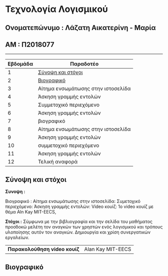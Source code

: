 <h1> Τεχνολογία Λογισμικού </h1>

<h2> Ονοματεπώνυμο : Λάζατη Αικατερίνη - Μαρία</h2>
<h2> ΑΜ : Π2018077</h2>

--------------------------------------------------------------------------------------------------------------------------------------------------------------------

| Εβδομάδα | Παραδοτέο |
| --- | --- |
| 1 | [Σύνοψη και στόχοι](#Σύνοψη_και_στόχοι) |
| 2 | [Βιογραφικό](#Βιογραφικό) |
| 3 | Αίτημα ενσωμάτωσης στην ιστοσελίδα |
| 4 | Άσκηση γραμμής εντολών |
| 5 | Συμμετοχικό περιεχόμενο |
| 6 | Άσκηση γραμμής εντολών |
| 7 | βιογραφικό |
| 8 | Αίτημα ενσωμάτωσης στην ιστοσελίδα |
| 9 | Άσκηση γραμμής εντολών |
| 10 | συμμετοχικό περιεχόμενο |
| 11 | Άσκηση γραμμής εντολών |
| 12 | Τελική αναφορά |

##
## Σύνοψη και στόχοι

**Συνοψη :**

Βιογραφικό : 
Αίτημα ενσωμάτωσης στην ιστοσελίδα:
Συμετοχικό περιεχόμενο:
Άσκηση γραμμής εντολών:
Video κουίζ: 1ο video κουίζ με θέμα Aln Kay MIT-EECS,

**Στόχοι :**
Σύμφωνα με την βιβλιογραφία και την σελίδα του μαθήματος προσδοκώ μελέτη τον αναγκών των χρηστών ενός λογισμικού και τρόπους υλοποίησης αυτόν τον αναγκών. Δημιουργία και χρίση συνεργατικών εργαλείων. 

|||
| --- | --- |
| **Παρακολούθηση video κουίζ** | Alan Kay MIT-EECS |


##
## Βιογραφικό

